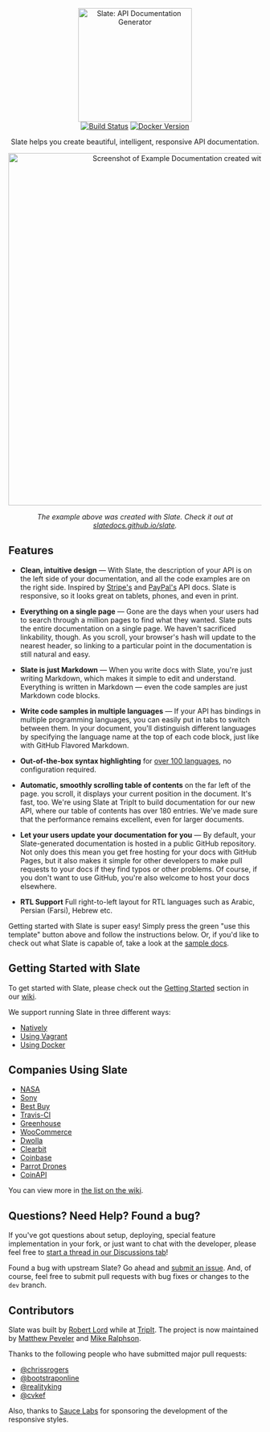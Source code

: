 <p align="center">
  <img src="https://raw.githubusercontent.com/slatedocs/img/main/logo-slate.png" alt="Slate: API Documentation Generator" width="226">
  <br>
  <a href="https://github.com/slatedocs/slate/actions?query=workflow%3ABuild+branch%3Amain"><img src="https://github.com/slatedocs/slate/workflows/Build/badge.svg?branch=main" alt="Build Status"></a>
  <a href="https://hub.docker.com/r/slatedocs/slate"><img src="https://img.shields.io/docker/v/slatedocs/slate?sort=semver" alt="Docker Version" /></a>
</p>

<p align="center">Slate helps you create beautiful, intelligent, responsive API documentation.</p>

<p align="center"><img src="https://raw.githubusercontent.com/slatedocs/img/main/screenshot-slate.png" width=700 alt="Screenshot of Example Documentation created with Slate"></p>

<p align="center"><em>The example above was created with Slate. Check it out at <a href="https://slatedocs.github.io/slate">slatedocs.github.io/slate</a>.</em></p>

Features
------------

* **Clean, intuitive design** — With Slate, the description of your API is on the left side of your documentation, and all the code examples are on the right side. Inspired by [Stripe's](https://stripe.com/docs/api) and [PayPal's](https://developer.paypal.com/webapps/developer/docs/api/) API docs. Slate is responsive, so it looks great on tablets, phones, and even in print.

* **Everything on a single page** — Gone are the days when your users had to search through a million pages to find what they wanted. Slate puts the entire documentation on a single page. We haven't sacrificed linkability, though. As you scroll, your browser's hash will update to the nearest header, so linking to a particular point in the documentation is still natural and easy.

* **Slate is just Markdown** — When you write docs with Slate, you're just writing Markdown, which makes it simple to edit and understand. Everything is written in Markdown — even the code samples are just Markdown code blocks.

* **Write code samples in multiple languages** — If your API has bindings in multiple programming languages, you can easily put in tabs to switch between them. In your document, you'll distinguish different languages by specifying the language name at the top of each code block, just like with GitHub Flavored Markdown.

* **Out-of-the-box syntax highlighting** for [over 100 languages](https://github.com/rouge-ruby/rouge/wiki/List-of-supported-languages-and-lexers), no configuration required.

* **Automatic, smoothly scrolling table of contents** on the far left of the page.  you scroll, it displays your current position in the document. It's fast, too. We're using Slate at TripIt to build documentation for our new API, where our table of contents has over 180 entries. We've made sure that the performance remains excellent, even for larger documents.

* **Let your users update your documentation for you** — By default, your Slate-generated documentation is hosted in a public GitHub repository. Not only does this mean you get free hosting for your docs with GitHub Pages, but it also makes it simple for other developers to make pull requests to your docs if they find typos or other problems. Of course, if you don't want to use GitHub, you're also welcome to host your docs elsewhere.

* **RTL Support** Full right-to-left layout for RTL languages such as Arabic, Persian (Farsi), Hebrew etc.

Getting started with Slate is super easy! Simply press the green "use this template" button above and follow the instructions below. Or, if you'd like to check out what Slate is capable of, take a look at the [sample docs](https://slatedocs.github.io/slate/).

Getting Started with Slate
------------------------------

To get started with Slate, please check out the [Getting Started](https://github.com/slatedocs/slate/wiki#getting-started)
section in our [wiki](https://github.com/slatedocs/slate/wiki).

We support running Slate in three different ways:
* [Natively](https://github.com/slatedocs/slate/wiki/Using-Slate-Natively)
* [Using Vagrant](https://github.com/slatedocs/slate/wiki/Using-Slate-in-Vagrant)
* [Using Docker](https://github.com/slatedocs/slate/wiki/Using-Slate-in-Docker)

Companies Using Slate
---------------------------------

* [NASA](https://api.nasa.gov)
* [Sony](http://developers.cimediacloud.com)
* [Best Buy](https://bestbuyapis.github.io/api-documentation/)
* [Travis-CI](https://docs.travis-ci.com/api/)
* [Greenhouse](https://developers.greenhouse.io/harvest.html)
* [WooCommerce](http://woocommerce.github.io/woocommerce-rest-api-docs/)
* [Dwolla](https://docs.dwolla.com/)
* [Clearbit](https://clearbit.com/docs)
* [Coinbase](https://developers.coinbase.com/api)
* [Parrot Drones](http://developer.parrot.com/docs/bebop/)
* [CoinAPI](https://docs.coinapi.io/)

You can view more in [the list on the wiki](https://github.com/slatedocs/slate/wiki/Slate-in-the-Wild).

Questions? Need Help? Found a bug?
--------------------

If you've got questions about setup, deploying, special feature implementation in your fork, or just want to chat with the developer, please feel free to [start a thread in our Discussions tab](https://github.com/slatedocs/slate/discussions)!

Found a bug with upstream Slate? Go ahead and [submit an issue](https://github.com/slatedocs/slate/issues). And, of course, feel free to submit pull requests with bug fixes or changes to the `dev` branch.

Contributors
--------------------

Slate was built by [Robert Lord](https://lord.io) while at [TripIt](https://www.tripit.com/). The project is now maintained by [Matthew Peveler](https://github.com/MasterOdin) and [Mike Ralphson](https://github.com/MikeRalphson).

Thanks to the following people who have submitted major pull requests:

- [@chrissrogers](https://github.com/chrissrogers)
- [@bootstraponline](https://github.com/bootstraponline)
- [@realityking](https://github.com/realityking)
- [@cvkef](https://github.com/cvkef)

Also, thanks to [Sauce Labs](http://saucelabs.com) for sponsoring the development of the responsive styles.
